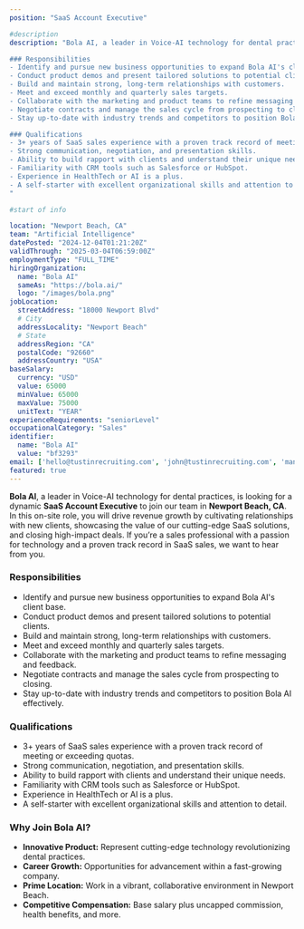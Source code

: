 ```yaml
---
position: "SaaS Account Executive"

#description
description: "Bola AI, a leader in Voice-AI technology for dental practices, is looking for a dynamic **SaaS Account Executive** to join our team in **Newport Beach, CA**. In this on-site role, you will drive revenue growth by cultivating relationships with new clients, showcasing the value of our cutting-edge SaaS solutions, and closing high-impact deals. If you’re a sales professional with a passion for technology and a proven track record in SaaS sales, we want to hear from you.

### Responsibilities
- Identify and pursue new business opportunities to expand Bola AI's client base.  
- Conduct product demos and present tailored solutions to potential clients.  
- Build and maintain strong, long-term relationships with customers.  
- Meet and exceed monthly and quarterly sales targets.  
- Collaborate with the marketing and product teams to refine messaging and feedback.  
- Negotiate contracts and manage the sales cycle from prospecting to closing.  
- Stay up-to-date with industry trends and competitors to position Bola AI effectively.  

### Qualifications
- 3+ years of SaaS sales experience with a proven track record of meeting or exceeding quotas.  
- Strong communication, negotiation, and presentation skills.  
- Ability to build rapport with clients and understand their unique needs.  
- Familiarity with CRM tools such as Salesforce or HubSpot.  
- Experience in HealthTech or AI is a plus.  
- A self-starter with excellent organizational skills and attention to detail.  
"

#start of info

location: "Newport Beach, CA"
team: "Artificial Intelligence"
datePosted: "2024-12-04T01:21:20Z"
validThrough: "2025-03-04T06:59:00Z"
employmentType: "FULL_TIME"
hiringOrganization: 
  name: "Bola AI"
  sameAs: "https://bola.ai/"
  logo: "/images/bola.png"
jobLocation:
  streetAddress: "18000 Newport Blvd"
  # City
  addressLocality: "Newport Beach"
  # State
  addressRegion: "CA"
  postalCode: "92660"
  addressCountry: "USA"
baseSalary:
  currency: "USD"
  value: 65000
  minValue: 65000
  maxValue: 75000
  unitText: "YEAR"
experienceRequirements: "seniorLevel"
occupationalCategory: "Sales"
identifier:
  name: "Bola AI"
  value: "bf3293"   
email: ['hello@tustinrecruiting.com', 'john@tustinrecruiting.com', 'manatal.119+candidate@mail.manatal.com']
featured: true
---
```


**Bola AI**, a leader in Voice-AI technology for dental practices, is looking for a dynamic **SaaS Account Executive** to join our team in **Newport Beach, CA**. In this on-site role, you will drive revenue growth by cultivating relationships with new clients, showcasing the value of our cutting-edge SaaS solutions, and closing high-impact deals. If you’re a sales professional with a passion for technology and a proven track record in SaaS sales, we want to hear from you.

### Responsibilities
- Identify and pursue new business opportunities to expand Bola AI's client base.  
- Conduct product demos and present tailored solutions to potential clients.  
- Build and maintain strong, long-term relationships with customers.  
- Meet and exceed monthly and quarterly sales targets.  
- Collaborate with the marketing and product teams to refine messaging and feedback.  
- Negotiate contracts and manage the sales cycle from prospecting to closing.  
- Stay up-to-date with industry trends and competitors to position Bola AI effectively.  

### Qualifications
- 3+ years of SaaS sales experience with a proven track record of meeting or exceeding quotas.  
- Strong communication, negotiation, and presentation skills.  
- Ability to build rapport with clients and understand their unique needs.  
- Familiarity with CRM tools such as Salesforce or HubSpot.  
- Experience in HealthTech or AI is a plus.  
- A self-starter with excellent organizational skills and attention to detail.  

### Why Join Bola AI?
- **Innovative Product:** Represent cutting-edge technology revolutionizing dental practices.  
- **Career Growth:** Opportunities for advancement within a fast-growing company.  
- **Prime Location:** Work in a vibrant, collaborative environment in Newport Beach.  
- **Competitive Compensation:** Base salary plus uncapped commission, health benefits, and more.  
